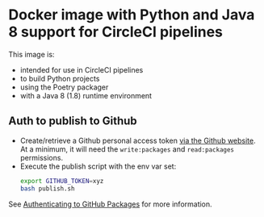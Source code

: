 # Docker image with Python and Java 8 support for CircleCI pipelines

This image is:

- intended for use in CircleCI pipelines
- to build Python projects
- using the Poetry packager
- with a Java 8 (1.8) runtime environment

## Auth to publish to Github

- Create/retrieve a Github personal access token
  [via the Github website](https://help.github.com/en/github/authenticating-to-github/creating-a-personal-access-token-for-the-command-line#creating-a-token). At a minimum,
  it will need the `write:packages` and `read:packages` permissions.
- Execute the publish script with the env var set:
  ```bash
  export GITHUB_TOKEN=xyz
  bash publish.sh
  ```

See [Authenticating to GitHub Packages](https://help.github.com/en/github/managing-packages-with-github-packages/configuring-docker-for-use-with-github-packages#authenticating-to-github-packages)
for more information.
